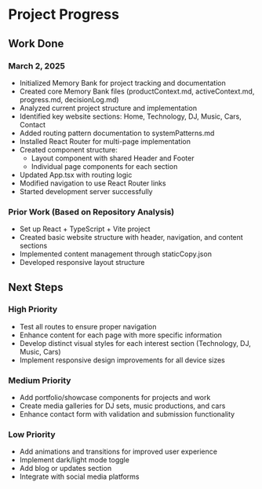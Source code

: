 # Project Progress

## Work Done

### March 2, 2025
- Initialized Memory Bank for project tracking and documentation
- Created core Memory Bank files (productContext.md, activeContext.md, progress.md, decisionLog.md)
- Analyzed current project structure and implementation
- Identified key website sections: Home, Technology, DJ, Music, Cars, Contact
- Added routing pattern documentation to systemPatterns.md
- Installed React Router for multi-page implementation
- Created component structure:
  - Layout component with shared Header and Footer
  - Individual page components for each section
- Updated App.tsx with routing logic
- Modified navigation to use React Router links
- Started development server successfully

### Prior Work (Based on Repository Analysis)
- Set up React + TypeScript + Vite project
- Created basic website structure with header, navigation, and content sections
- Implemented content management through staticCopy.json
- Developed responsive layout structure

## Next Steps

### High Priority
- Test all routes to ensure proper navigation
- Enhance content for each page with more specific information
- Develop distinct visual styles for each interest section (Technology, DJ, Music, Cars)
- Implement responsive design improvements for all device sizes

### Medium Priority
- Add portfolio/showcase components for projects and work
- Create media galleries for DJ sets, music productions, and cars
- Enhance contact form with validation and submission functionality

### Low Priority
- Add animations and transitions for improved user experience
- Implement dark/light mode toggle
- Add blog or updates section
- Integrate with social media platforms